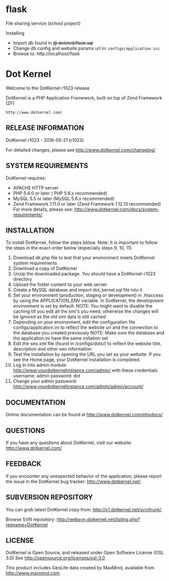 # flask

File sharing service (school project)

Installing
* Import db found in ~~@ deleted/flask.sql~~
* Change db config and website params url in: `configs/application.ini`
* Browse to: http://localhost/flask

# Dot Kernel

Welcome to the DotKernel r1023 release

DotKernel is a PHP Application Framework, built on top of Zend Framework (ZF)
	
	http://www.dotkernel.com/

RELEASE INFORMATION
-------------------
DotKernel r1023 - 2016-05-21 (r1023)

For detailed changes, please see 
	http://www.dotkernel.com/changelog/


SYSTEM REQUIREMENTS
-------------------

DotKernel requires:
- APACHE HTTP server
- PHP 5.4.0 or later ( PHP 5.6.x recommended)
- MySQL 5.5 or later (MySQL 5.6.x recommended)
- Zend Framework 1.11.0 or later (Zend Framework 1.12.13 recommended)
For more details, please see: 
	http://www.dotkernel.com/docs/system-requirements/


INSTALLATION
------------

To install DotKernel, follow the steps below.
Note: It is important to follow the steps in the exact order below (especially steps 9, 10, 11).

   1. Download dk.php file to test that your environment meets DotKernel system requirements
   2. Download a copy of DotKernel
   3. Unzip the downloaded package. You should have a DotKernel-r1023 directory
   4. Upload the folder content to your web server
   5. Create a MySQL database and import dot_kernel.sql file into it
   6. Set your environment (production, staging or development) in .htaccess by using the APPLICATION_ENV variable. In DotKernel, the development 
      environment is set by default.
      NOTE: You might want to disable the caching till you edit all the xml's you need, otherwise the changes will be ignored as the old xml data is still cached
   7. Depending on your environment, edit the configuration file configs/application.ini to reflect the website url and the connection to the database 
      you created previously
      NOTE: Make sure the database and the application.ini have the same collation set
   8. Edit the seo.xml file (found in /configs/dots/) to reflect the website title, description and other seo information
   9. Test the installation by opening the URL you set as your website. If you see the Home page, your DotKernel installation is completed.
  10. Log In into admin module: http://www.yourdotkernelinstance.com/admin/ with these credentials
      username: admin
      password: dot
  11. Change your admin password: http://www.yourdotkernelinstance.com/admin/admin/account/ 
   
   
DOCUMENTATION
---------

Online documentation can be found at 
	http://www.dotkernel.com/phpdocs/
     
QUESTIONS
---------

If you have any questions about DotKernel, visit our website:
	http://www.dotkernel.com/
	
FEEDBACK
--------

If you encounter any unexpected behavior of the application, please report the 
issue in the DotKernel bug tracker:
	http://www.dotkernel.net/
	

SUBVERSION REPOSITORY
----------------------
You can grab latest DotKernel copy from:
	 http://v1.dotkernel.net/svn/trunk/

Browse SVN repository:
	http://websvn.dotkernel.net/listing.php?repname=DotKernel


LICENSE
-------

DotKernel is Open Source, and released under Open Software License (OSL 3.0)
See http://opensource.org/licenses/osl-3.0

This product includes GeoLite data created by MaxMind, available from
  <a href="http://www.maxmind.com">http://www.maxmind.com</a>.
